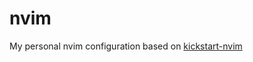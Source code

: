 # nvim

My personal nvim configuration based on [kickstart-nvim](https://github.com/nvim-lua/kickstart.nvim.git)
